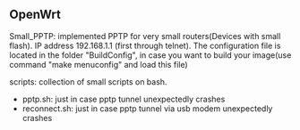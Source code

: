 OpenWrt
------------------------------------------------------------------
Small_PPTP: implemented PPTP for very small routers(Devices with small flash). IP address 192.168.1.1 (first through telnet). The configuration file is located in the folder "BuildConfig", in case you want to build your image(use command "make menuconfig" and load this file)

scripts: collection of small scripts on bash. 
 - pptp.sh: just in case pptp tunnel unexpectedly crashes
 - reconnect.sh: just in case pptp tunnel via usb modem unexpectedly crashes
 
 

